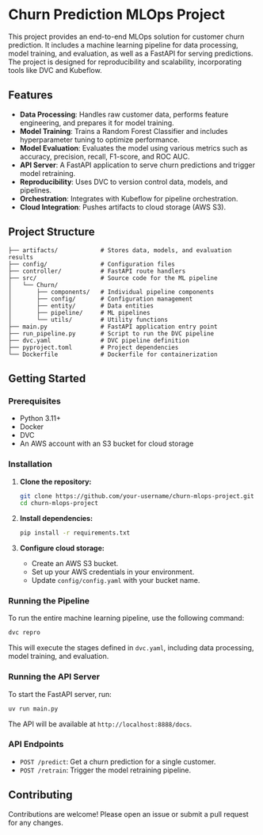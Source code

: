 # Churn Prediction MLOps Project

This project provides an end-to-end MLOps solution for customer churn prediction. It includes a machine learning pipeline for data processing, model training, and evaluation, as well as a FastAPI for serving predictions. The project is designed for reproducibility and scalability, incorporating tools like DVC and Kubeflow.

## Features

- **Data Processing**: Handles raw customer data, performs feature engineering, and prepares it for model training.
- **Model Training**: Trains a Random Forest Classifier and includes hyperparameter tuning to optimize performance.
- **Model Evaluation**: Evaluates the model using various metrics such as accuracy, precision, recall, F1-score, and ROC AUC.
- **API Server**: A FastAPI application to serve churn predictions and trigger model retraining.
- **Reproducibility**: Uses DVC to version control data, models, and pipelines.
- **Orchestration**: Integrates with Kubeflow for pipeline orchestration.
- **Cloud Integration**: Pushes artifacts to cloud storage (AWS S3).

## Project Structure

```
├── artifacts/            # Stores data, models, and evaluation results
├── config/               # Configuration files
├── controller/           # FastAPI route handlers
├── src/                  # Source code for the ML pipeline
│   └── Churn/
│       ├── components/   # Individual pipeline components
│       ├── config/       # Configuration management
│       ├── entity/       # Data entities
│       ├── pipeline/     # ML pipelines
│       └── utils/        # Utility functions
├── main.py               # FastAPI application entry point
├── run_pipeline.py       # Script to run the DVC pipeline
├── dvc.yaml              # DVC pipeline definition
├── pyproject.toml        # Project dependencies
└── Dockerfile            # Dockerfile for containerization
```

## Getting Started

### Prerequisites

- Python 3.11+
- Docker
- DVC
- An AWS account with an S3 bucket for cloud storage

### Installation

1.  **Clone the repository:**
    ```bash
    git clone https://github.com/your-username/churn-mlops-project.git
    cd churn-mlops-project
    ```

2.  **Install dependencies:**
    ```bash
    pip install -r requirements.txt
    ```

3.  **Configure cloud storage:**
    - Create an AWS S3 bucket.
    - Set up your AWS credentials in your environment.
    - Update `config/config.yaml` with your bucket name.

### Running the Pipeline

To run the entire machine learning pipeline, use the following command:

```bash
dvc repro
```

This will execute the stages defined in `dvc.yaml`, including data processing, model training, and evaluation.

### Running the API Server

To start the FastAPI server, run:

```bash
uv run main.py
```

The API will be available at `http://localhost:8888/docs`.

### API Endpoints

-   `POST /predict`: Get a churn prediction for a single customer.
-   `POST /retrain`: Trigger the model retraining pipeline.

## Contributing

Contributions are welcome! Please open an issue or submit a pull request for any changes.
